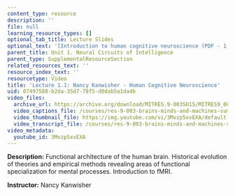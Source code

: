 ```yaml
---
content_type: resource
description: ''
file: null
learning_resource_types: []
optional_tab_title: Lecture Slides
optional_text: '[Introduction to human cognitive neuroscience (PDF - 1.1MB)](resources/mitres_9_003sum15_lec1-1)'
parent_title: Unit 1. Neural Circuits of Intelligence
parent_type: SupplementalResourceSection
related_resources_text: ''
resource_index_text: ''
resourcetype: Video
title: 'Lecture 1.1: Nancy Kanwisher - Human Cognitive Neuroscience'
uid: 07497588-b2da-35d7-78f5-d0dab5a1da4b
video_files:
  archive_url: https://archive.org/download/MITRES.9-003SU15/MITRES9_003SU15_Lecture_1-1_300k.mp4
  video_captions_file: /courses/res-9-003-brains-minds-and-machines-summer-course-summer-2015/f17405b5bdb55b94a27db36a3965150f_3Mvzp5xvEXA.vtt
  video_thumbnail_file: https://img.youtube.com/vi/3Mvzp5xvEXA/default.jpg
  video_transcript_file: /courses/res-9-003-brains-minds-and-machines-summer-course-summer-2015/2399904e604d7bc91c488dba18bc17b7_3Mvzp5xvEXA.pdf
video_metadata:
  youtube_id: 3Mvzp5xvEXA
---
```


**Description:** Functional architecture of the human brain. Historical evolution of theories and empirical methods revealing areas of functional specialization for mental processes. Introduction to fMRI.

**Instructor:** Nancy Kanwisher